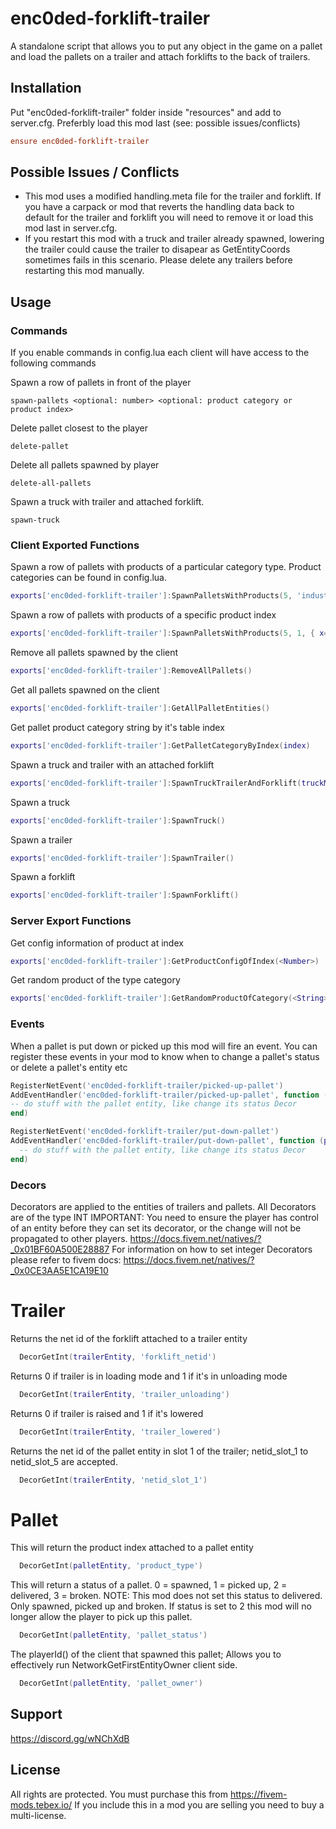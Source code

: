 # enc0ded-forklift-trailer

A standalone script that allows you to put any object in the game on a pallet and load the pallets on a trailer and attach forklifts to the back of trailers.

## Installation

Put "enc0ded-forklift-trailer" folder inside "resources" and add to server.cfg. Preferbly load this mod last (see: possible issues/conflicts)
```cfg
ensure enc0ded-forklift-trailer
```
## Possible Issues / Conflicts
  * This mod uses a modified handling.meta file for the trailer and forklift. If you have a carpack or mod that reverts the handling data back to default for the trailer and forklift you will need to remove it or load this mod last in server.cfg.
  * If you restart this mod with a truck and trailer already spawned, lowering the trailer could cause the trailer to disapear as GetEntityCoords sometimes fails in this scenario. Please delete any trailers before restarting this mod manually.

## Usage

### Commands
If you enable commands in config.lua each client will have access to the following commands

Spawn a row of pallets in front of the player
```
spawn-pallets <optional: number> <optional: product category or product index>
```

Delete pallet closest to the player
```
delete-pallet
```

Delete all pallets spawned by player
```
delete-all-pallets
```

Spawn a truck with trailer and attached forklift.
```
spawn-truck
```

### Client Exported Functions

Spawn a row of pallets with products of a particular category type. Product categories can be found in config.lua.
```lua
exports['enc0ded-forklift-trailer']:SpawnPalletsWithProducts(5, 'industry', { x=123.0, y=123.0, z=123.0 }, {x = 0.0, y = 2.5})
```

Spawn a row of pallets with products of a specific product index
```lua
exports['enc0ded-forklift-trailer']:SpawnPalletsWithProducts(5, 1, { x=123.0, y=123.0, z=123.0 }, {x = 0.0, y = 2.5})
```

Remove all pallets spawned by the client
```lua
exports['enc0ded-forklift-trailer']:RemoveAllPallets()
```

Get all pallets spawned on the client
```lua
exports['enc0ded-forklift-trailer']:GetAllPalletEntities()
```

Get pallet product category string by it's table index
```lua
exports['enc0ded-forklift-trailer']:GetPalletCategoryByIndex(index)
```

Spawn a truck and trailer with an attached forklift
```lua
exports['enc0ded-forklift-trailer']:SpawnTruckTrailerAndForklift(truckModel)
```

Spawn a truck
```lua
exports['enc0ded-forklift-trailer']:SpawnTruck()
```

Spawn a trailer
```lua
exports['enc0ded-forklift-trailer']:SpawnTrailer()
```

Spawn a forklift
```lua
exports['enc0ded-forklift-trailer']:SpawnForklift()
```

### Server Export Functions
Get config information of product at index
```lua
exports['enc0ded-forklift-trailer']:GetProductConfigOfIndex(<Number>)
```
Get random product of the type category
```lua
exports['enc0ded-forklift-trailer']:GetRandomProductOfCategory(<String>)
```

### Events
When a pallet is put down or picked up this mod will fire an event.
You can register these events in your mod to know when to change a pallet's status or delete a pallet's entity etc
```lua
RegisterNetEvent('enc0ded-forklift-trailer/picked-up-pallet')
AddEventHandler('enc0ded-forklift-trailer/picked-up-pallet', function (palletEntity)
-- do stuff with the pallet entity, like change its status Decor
end)

RegisterNetEvent('enc0ded-forklift-trailer/put-down-pallet')
AddEventHandler('enc0ded-forklift-trailer/put-down-pallet', function (palletEntity)
  -- do stuff with the pallet entity, like change its status Decor
end)
```
### Decors
Decorators are applied to the entities of trailers and pallets. All Decorators are of the type INT
IMPORTANT: You need to ensure the player has control of an entity before they can set its decorator, or the change will not be propagated to other players. https://docs.fivem.net/natives/?_0x01BF60A500E28887
For information on how to set integer Decorators please refer to fivem docs: https://docs.fivem.net/natives/?_0x0CE3AA5E1CA19E10 
# Trailer

Returns the net id of the forklift attached to a trailer entity
```lua
  DecorGetInt(trailerEntity, 'forklift_netid')
```

Returns 0 if trailer is in loading mode and 1 if it's in unloading mode
```lua
  DecorGetInt(trailerEntity, 'trailer_unloading')
```

Returns 0 if trailer is raised and 1 if it's lowered
```lua
  DecorGetInt(trailerEntity, 'trailer_lowered')
```

Returns the net id of the pallet entity in slot 1 of the trailer; netid_slot_1 to netid_slot_5 are accepted.
```lua
  DecorGetInt(trailerEntity, 'netid_slot_1')
```

# Pallet

This will return the product index attached to a pallet entity
```lua
  DecorGetInt(palletEntity, 'product_type')
```

This will return a status of a pallet.  0 = spawned, 1 = picked up, 2 = delivered, 3 = broken. NOTE: This mod does not set this status to delivered. Only spawned, picked up and broken.
If status is set to 2 this mod will no longer allow the player to pick up this pallet.
```lua
  DecorGetInt(palletEntity, 'pallet_status')
```

The playerId() of the client that spawned this pallet; Allows you to effectively run NetworkGetFirstEntityOwner client side.
```lua
  DecorGetInt(palletEntity, 'pallet_owner')
```

## Support
https://discord.gg/wNChXdB

## License
All rights are protected. You must purchase this from https://fivem-mods.tebex.io/ 
If you include this in a mod you are selling you need to buy a multi-license.

